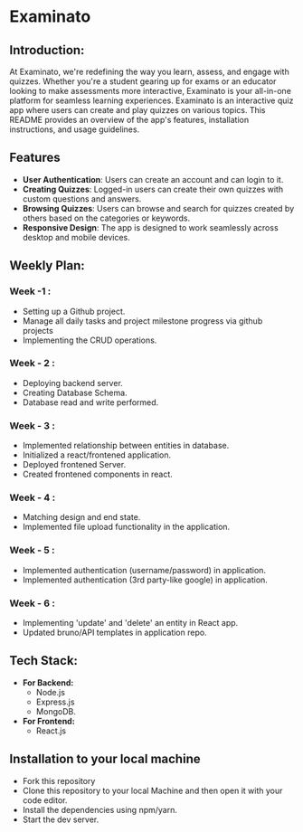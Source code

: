 # Examinato

## Introduction:

At Examinato, we're redefining the way you learn, assess, and engage with quizzes. Whether you're a student gearing up for exams or an educator looking to make assessments more interactive, Examinato is your all-in-one platform for seamless learning experiences. Examinato is an interactive quiz app where users can create and play quizzes on various topics. This README provides an overview of the app's features, installation instructions, and usage guidelines.

## Features

- **User Authentication**: Users can create an account and can login to it.
- **Creating Quizzes**: Logged-in users can create their own quizzes with custom questions and answers.
- **Browsing Quizzes**: Users can browse and search for quizzes created by others based on the categories or keywords.
- **Responsive Design**: The app is designed to work seamlessly across desktop and mobile devices.

## Weekly Plan:

### Week -1 :

- Setting up a Github project.
- Manage all daily tasks and project milestone progress via github projects
- Implementing the CRUD operations.

### Week - 2 :

- Deploying backend server.
- Creating Database Schema.
- Database read and write performed.

### Week - 3 :

- Implemented relationship between entities in database.
- Initialized a react/frontened application.
- Deployed frontened Server.
- Created frontened components in react.

### Week - 4 :

- Matching design and end state.
- Implemented file upload functionality in the application.

### Week - 5 :

- Implemented authentication (username/password) in application.
- Implemented authentication (3rd party-like google) in application.

### Week - 6 :

- Implementing 'update' and 'delete' an entity in React app.
- Updated bruno/API templates in application repo.

## Tech Stack:

- **For Backend:**
  - Node.js
  - Express.js
  - MongoDB.
- **For Frontend:**
  - React.js

## Installation to your local machine
- Fork this repository
- Clone this repository to your local Machine and then open it with your code editor.
- Install the dependencies using npm/yarn.
- Start the dev server.
